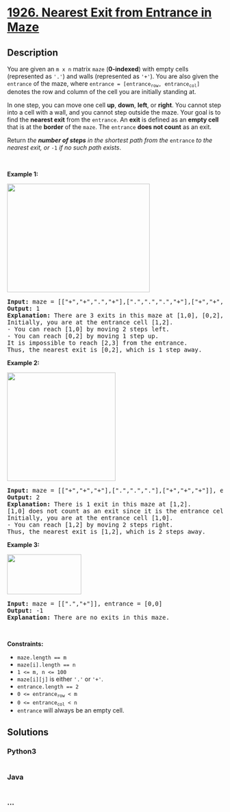 # [1926. Nearest Exit from Entrance in Maze](https://leetcode.com/problems/nearest-exit-from-entrance-in-maze)



## Description

<p>You are given an <code>m x n</code> matrix <code>maze</code> (<strong>0-indexed</strong>) with empty cells (represented as <code>&#39;.&#39;</code>) and walls (represented as <code>&#39;+&#39;</code>). You are also given the <code>entrance</code> of the maze, where <code>entrance = [entrance<sub>row</sub>, entrance<sub>col</sub>]</code> denotes the row and column of the cell you are initially standing at.</p>

<p>In one step, you can move one cell <strong>up</strong>, <strong>down</strong>, <strong>left</strong>, or <strong>right</strong>. You cannot step into a cell with a wall, and you cannot step outside the maze. Your goal is to find the <strong>nearest exit</strong> from the <code>entrance</code>. An <strong>exit</strong> is defined as an <strong>empty cell</strong> that is at the <strong>border</strong> of the <code>maze</code>. The <code>entrance</code> <strong>does not count</strong> as an exit.</p>

<p>Return <em>the <strong>number of steps</strong> in the shortest path from the </em><code>entrance</code><em> to the nearest exit, or </em><code>-1</code><em> if no such path exists</em>.</p>

<p>&nbsp;</p>
<p><strong>Example 1:</strong></p>
<img alt="" src="https://cdn.jsdelivr.net/gh/yanglr/leetcode-ac@master/assets/1900-1999/1926.Nearest%20Exit%20from%20Entrance%20in%20Maze/images/nearest1-grid.jpg" style="width: 333px; height: 253px;" />
<pre>
<strong>Input:</strong> maze = [[&quot;+&quot;,&quot;+&quot;,&quot;.&quot;,&quot;+&quot;],[&quot;.&quot;,&quot;.&quot;,&quot;.&quot;,&quot;+&quot;],[&quot;+&quot;,&quot;+&quot;,&quot;+&quot;,&quot;.&quot;]], entrance = [1,2]
<strong>Output:</strong> 1
<strong>Explanation:</strong> There are 3 exits in this maze at [1,0], [0,2], and [2,3].
Initially, you are at the entrance cell [1,2].
- You can reach [1,0] by moving 2 steps left.
- You can reach [0,2] by moving 1 step up.
It is impossible to reach [2,3] from the entrance.
Thus, the nearest exit is [0,2], which is 1 step away.
</pre>

<p><strong>Example 2:</strong></p>
<img alt="" src="https://cdn.jsdelivr.net/gh/yanglr/leetcode-ac@master/assets/1900-1999/1926.Nearest%20Exit%20from%20Entrance%20in%20Maze/images/nearesr2-grid.jpg" style="width: 253px; height: 253px;" />
<pre>
<strong>Input:</strong> maze = [[&quot;+&quot;,&quot;+&quot;,&quot;+&quot;],[&quot;.&quot;,&quot;.&quot;,&quot;.&quot;],[&quot;+&quot;,&quot;+&quot;,&quot;+&quot;]], entrance = [1,0]
<strong>Output:</strong> 2
<strong>Explanation:</strong> There is 1 exit in this maze at [1,2].
[1,0] does not count as an exit since it is the entrance cell.
Initially, you are at the entrance cell [1,0].
- You can reach [1,2] by moving 2 steps right.
Thus, the nearest exit is [1,2], which is 2 steps away.
</pre>

<p><strong>Example 3:</strong></p>
<img alt="" src="https://cdn.jsdelivr.net/gh/yanglr/leetcode-ac@master/assets/1900-1999/1926.Nearest%20Exit%20from%20Entrance%20in%20Maze/images/nearest3-grid.jpg" style="width: 173px; height: 93px;" />
<pre>
<strong>Input:</strong> maze = [[&quot;.&quot;,&quot;+&quot;]], entrance = [0,0]
<strong>Output:</strong> -1
<strong>Explanation:</strong> There are no exits in this maze.
</pre>

<p>&nbsp;</p>
<p><strong>Constraints:</strong></p>

<ul>
	<li><code>maze.length == m</code></li>
	<li><code>maze[i].length == n</code></li>
	<li><code>1 &lt;= m, n &lt;= 100</code></li>
	<li><code>maze[i][j]</code> is either <code>&#39;.&#39;</code> or <code>&#39;+&#39;</code>.</li>
	<li><code>entrance.length == 2</code></li>
	<li><code>0 &lt;= entrance<sub>row</sub> &lt; m</code></li>
	<li><code>0 &lt;= entrance<sub>col</sub> &lt; n</code></li>
	<li><code>entrance</code> will always be an empty cell.</li>
</ul>


## Solutions

<!-- tabs:start -->

### **Python3**

```python

```

### **Java**

```java

```

### **...**

```

```

<!-- tabs:end -->

